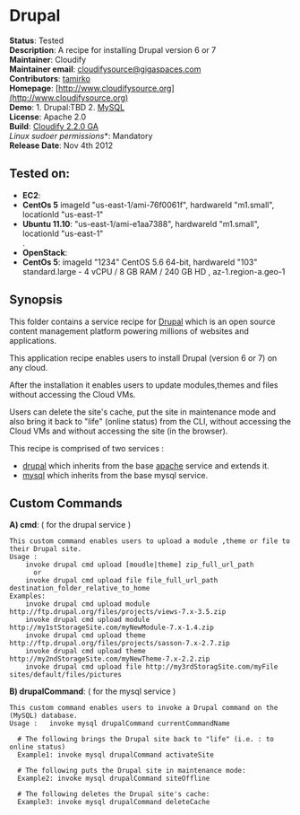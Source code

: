 # Drupal 

**Status**: Tested  
**Description**:  A recipe for installing Drupal version 6 or 7  
**Maintainer**:       Cloudify  
**Maintainer email**: cloudifysource@gigaspaces.com  
**Contributors**:    [tamirko](https://github.com/tamirko)  
**Homepage**:   [http://www.cloudifysource.org](http://www.cloudifysource.org)  
**Demo**: 1. Drupal:TBD  2. [MySQL](http://www.cloudifysource.org/cloudifysourcetv#6Li_lCZXaKY)    
**License**:      Apache 2.0   
**Build**:   [Cloudify 2.2.0 GA](http://repository.cloudifysource.org/org/cloudifysource/2.2.0-RELEASE/gigaspaces-cloudify-2.2.0-ga-b2500)     
**Linux* sudoer permissions**:	Mandatory  
**Release Date**: Nov 4th 2012    


Tested on:
--------

* <strong>EC2</strong>: 
 * <strong>CentOs 5</strong> imageId "us-east-1/ami-76f0061f", hardwareId "m1.small", locationId "us-east-1"  
 * <strong>Ubuntu 11.10</strong>: "us-east-1/ami-e1aa7388", hardwareId "m1.small", locationId "us-east-1"   
.
* <strong>OpenStack</strong>:  
 * <strong>CentOs 5</strong>: imageId "1234" CentOS 5.6 64-bit, hardwareId "103"  standard.large - 4 vCPU / 8 GB RAM / 240 GB HD , az-1.region-a.geo-1 


Synopsis
--------

This folder contains a service recipe for [Drupal](http://drupal.org/) which is an open source content management platform powering millions of websites and applications.

This application recipe enables users to install Drupal (version 6 or 7) on any cloud.

After the installation it enables users to update modules,themes and files without accessing the Cloud VMs.

Users can delete the site's cache, put the site in maintenance mode and also bring it back to "life" (online status) from the CLI, without accessing the Cloud VMs and without accessing the site (in the browser).

This recipe is comprised of two services : 
* [drupal](drupal/drupal-service.groovy) which inherits from the base [apache](../../services/apache/README.md) service and extends it.  
* [mysql](../../services/mysql/README.md) which inherits from the base mysql service. 



## Custom Commands 

**A) cmd**: ( for the drupal service )

	This custom command enables users to upload a module ,theme or file to their Drupal site.
	Usage :  
		invoke drupal cmd upload [moudle|theme] zip_full_url_path
		  or
		invoke drupal cmd upload file file_full_url_path  destination_folder_relative_to_home
	Examples: 
		invoke drupal cmd upload module http://ftp.drupal.org/files/projects/views-7.x-3.5.zip
		invoke drupal cmd upload module http://my1stStorageSite.com/myNewModule-7.x-1.4.zip
		invoke drupal cmd upload theme http://ftp.drupal.org/files/projects/sasson-7.x-2.7.zip
		invoke drupal cmd upload theme http://my2ndStorageSite.com/myNewTheme-7.x-2.2.zip
		invoke drupal cmd upload file http://my3rdStoragSite.com/myFile sites/default/files/pictures
	
**B) drupalCommand**: ( for the mysql service ) 

	This custom command enables users to invoke a Drupal command on the (MySQL) database.
	Usage :   invoke mysql drupalCommand currentCommandName	
	
	  # The following brings the Drupal site back to "life" (i.e. : to online status) 
	  Example1: invoke mysql drupalCommand activateSite
		
	  # The following puts the Drupal site in maintenance mode:  
	  Example2: invoke mysql drupalCommand siteOffline 
	
	  # The following deletes the Drupal site's cache: 
	  Example3: invoke mysql drupalCommand deleteCache 
	
	